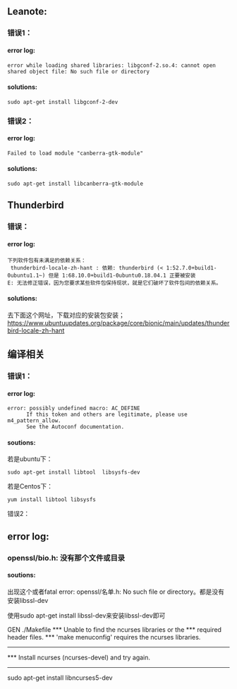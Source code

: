 ## Leanote: 

### 错误1： 

#### error log:

```
error while loading shared libraries: libgconf-2.so.4: cannot open shared object file: No such file or directory
```

#### solutions:

```
sudo apt-get install libgconf-2-dev
```

### 错误2：

#### error log:

```
Failed to load module "canberra-gtk-module"
```

#### solutions:

```
sudo apt-get install libcanberra-gtk-module
```

## Thunderbird

### 错误：

#### error log:

```
下列软件包有未满足的依赖关系：
 thunderbird-locale-zh-hant : 依赖: thunderbird (< 1:52.7.0+build1-0ubuntu1.1~) 但是 1:68.10.0+build1-0ubuntu0.18.04.1 正要被安装
E: 无法修正错误，因为您要求某些软件包保持现状，就是它们破坏了软件包间的依赖关系。
```



#### solutions:

去下面这个网址，下载对应的安装包安装；
https://www.ubuntuupdates.org/package/core/bionic/main/updates/thunderbird-locale-zh-hant

## 编译相关

### 错误1：

#### error log:

```
error: possibly undefined macro: AC_DEFINE
      If this token and others are legitimate, please use m4_pattern_allow.
      See the Autoconf documentation.
```



#### soutions:

若是ubuntu下：

```
sudo apt-get install libtool  libsysfs-dev

```

若是Centos下：

```
yum install libtool libsysfs 

```

错误2：



## error log:

### openssl/bio.h: 没有那个文件或目录

#### soutions:

出现这个或者fatal error: openssl/名单.h: No such file or directory。都是没有安装libssl-dev

使用sudo apt-get install libssl-dev来安装libssl-dev即可



  GEN     ./Makefile
 *** Unable to find the ncurses libraries or the
 *** required header files.
 *** 'make menuconfig' requires the ncurses libraries.

***
 *** Install ncurses (ncurses-devel) and try again.

***

sudo apt-get install libncurses5-dev
